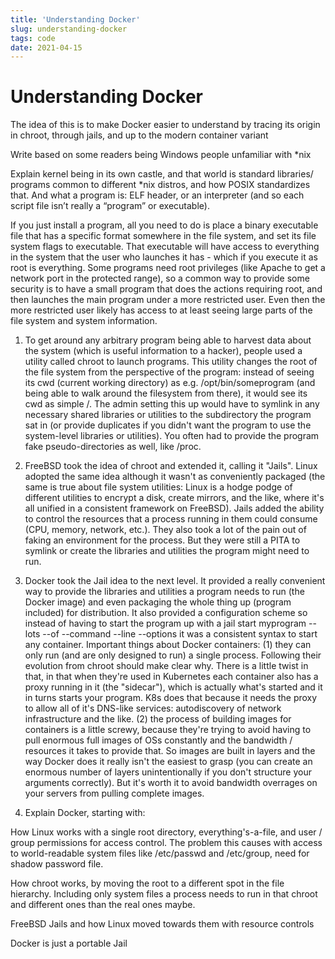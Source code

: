 ```yaml
---
title: 'Understanding Docker'
slug: understanding-docker
tags: code
date: 2021-04-15
---
```


# Understanding Docker

The idea of this is to make Docker easier to understand by tracing its origin in chroot, through jails, and up to the modern container variant

Write based on some readers being Windows people unfamiliar with \*nix

Explain kernel being in its own castle, and that world is standard libraries/ programs common to different \*nix distros, and how POSIX standardizes that. And what a program is: ELF header, or an interpreter (and so each script file isn’t really a “program” or executable).

If you just install a program, all you need to do is place a binary executable file that has a specific format somewhere in the file system, and set its file system flags to executable. That executable will have access to everything in the system that the user who launches it has - which if you execute it as root is everything. Some programs need root privileges (like Apache to get a network port in the protected range), so a common way to provide some security is to have a small program that does the actions requiring root, and then launches the main program under a more restricted user. Even then the more restricted user likely has access to at least seeing large parts of the file system and system information.

1. To get around any arbitrary program being able to harvest data about the system (which is useful information to a hacker), people used a utility called chroot to launch programs. This utility changes the root of the file system from the perspective of the program: instead of seeing its cwd (current working directory) as e.g. /opt/bin/someprogram (and being able to walk around the filesystem from there), it would see its cwd as simple /. The admin setting this up would have to symlink in any necessary shared libraries or utilities to the subdirectory the program sat in (or provide duplicates if you didn't want the program to use the system-level libraries or utilities). You often had to provide the program fake pseudo-directories as well, like /proc.
2. FreeBSD took the idea of chroot and extended it, calling it "Jails". Linux adopted the same idea although it wasn't as conveniently packaged (the same is true about file system utilities: Linux is a hodge podge of different utilities to encrypt a disk, create mirrors, and the like, where it's all unified in a consistent framework on FreeBSD). Jails added the ability to control the resources that a process running in them could consume (CPU, memory, network, etc.). They also took a lot of the pain out of faking an environment for the process. But they were still a PITA to symlink or create the libraries and utilities the program might need to run.
3. Docker took the Jail idea to the next level. It provided a really convenient way to provide the libraries and utilities a program needs to run (the Docker image) and even packaging the whole thing up (program included) for distribution. It also provided a configuration scheme so instead of having to start the program up with a jail start myprogram --lots --of --command --line --options it was a consistent syntax to start any container.
   Important things about Docker containers:
   (1) they can only run (and are only designed to run) a single process. Following their evolution from chroot should make clear why. There is a little twist in that, in that when they're used in Kubernetes each container also has a proxy running in it (the "sidecar"), which is actually what's started and it in turns starts your program. K8s does that because it needs the proxy to allow all of it's DNS-like services: autodiscovery of network infrastructure and the like.
   (2) the process of building images for containers is a little screwy, because they're trying to avoid having to pull enormous full images of OSs constantly and the bandwidth / resources it takes to provide that. So images are built in layers and the way Docker does it really isn't the easiest to grasp (you can create an enormous number of layers unintentionally if you don't structure your arguments correctly). But it's worth it to avoid bandwidth overrages on your servers from pulling complete images.

4. Explain Docker, starting with:

How Linux works with a single root directory, everything's-a-file, and user / group permissions for access control. The problem this causes with access to world-readable system files like /etc/passwd and /etc/group, need for shadow password file.

How chroot works, by moving the root to a different spot in the file hierarchy. Including only system files a process needs to run in that chroot and different ones than the real ones maybe.

FreeBSD Jails and how Linux moved towards them with resource controls

Docker is just a portable Jail
